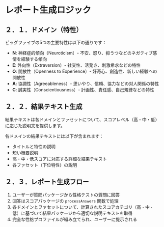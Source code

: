 
# レポート生成ロジック
## ２．１．ドメイン（特性）

ビッグファイブの5つの主要特性は以下の通りです：

- **N**: 神経症的傾向（Neuroticism）- 不安、怒り、抑うつなどのネガティブ感情を経験する傾向
- **E**: 外向性（Extraversion）- 社交性、活発さ、刺激希求などの特性
- **O**: 開放性（Openness to Experience）- 好奇心、創造性、新しい経験への開放性
- **A**: 協調性（Agreeableness）- 思いやり、信頼、協力などの対人関係の特性
- **C**: 誠実性（Conscientiousness）- 計画性、責任感、自己規律などの特性

## ２．２．結果テキスト生成

結果テキストは各ドメインとファセットについて、スコアレベル（高・中・低）に応じた説明文を提供します。

各ドメインの結果テキストには以下が含まれます：
- タイトルと特性の説明
- 短い概要説明
- 高・中・低スコアに対応する詳細な結果テキスト
- 各ファセット（下位特性）の説明


## ２．３．レポート生成フロー

1. ユーザーが質問パッケージから性格テストの質問に回答
2. 回答はスコアパッケージの `processAnswers` 関数で処理
3. 各ドメインとファセットについて、計算されたスコアカテゴリ（高・中・低）に基づいて結果パッケージから適切な説明テキストを取得
4. 完全な性格プロファイルが組み立てられ、ユーザーに提示される

